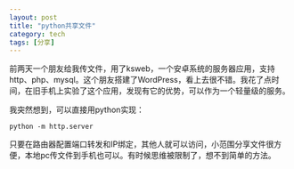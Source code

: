 ```yaml
---
layout: post
title: "python共享文件"
category: tech
tags: [分享]
---
```


前两天一个朋友给我传文件，用了ksweb，一个安卓系统的服务器应用，支持http、php、mysql。这个朋友搭建了WordPress，看上去很不错。我花了点时间，在旧手机上实验了这个应用，发现有它的优势，可以作为一个轻量级的服务。

我突然想到，可以直接用python实现：

`python -m http.server`

只要在路由器配置端口转发和IP绑定，其他人就可以访问，小范围分享文件很方便，本地pc传文件到手机也可以。有时候思维被限制了，想不到简单的方法。

